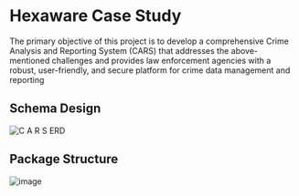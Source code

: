 # Hexaware Case Study 
 The primary objective of this project is to develop a comprehensive Crime Analysis and Reporting 
System (CARS) that addresses the above-mentioned challenges and provides law enforcement agencies 
with a robust, user-friendly, and secure platform for crime data management and reporting

## Schema Design
![C A R S ERD](https://github.com/user-attachments/assets/a05952fe-c2dc-46c6-8545-1a766b5b6a12)



## Package Structure
![image](https://github.com/user-attachments/assets/353c8ccc-a7dd-4ad0-b0e7-e09c7781c7f2)

